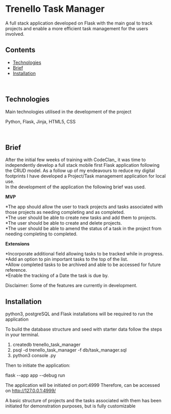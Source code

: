  # Trenello Task Manager

A full stack application developed on Flask with the main goal to track projects and enable a more efficient task management for the users involved. 

## Contents 

* [Technologies](#technologies)
* [Brief](#brief)
* [Installation](#installation)

<br>


## Technologies

Main technologies utilised in the development of the project

Python, Flask, Jinja, HTML5, CSS 

<br>


## Brief

After the initial few weeks of training with CodeClan_ it was time to independently develop a full stack mobile first Flask application following the CRUD model. As a follow up of my endeavours to reduce my digital footprints I have developed a Project/Task management application for local use.
<br>
In the development of the application the following brief was used.

**MVP**

*The app should allow the user to track projects and tasks associated with those projects as needing completing and as completed.<br>
*The user should be able to create new tasks and add them to projects.<br>
*The user should be able to create and delete projects.<br>
*The user should be able to amend the status of a task in the project from needing completing to completed.<br>


**Extensions**

*Incorporate additional field allowing tasks to be tracked while in progress.<br>
*Add an option to pin important tasks to the top of the list.<br>
*Allow completed tasks to be archived and able to be accessed for future reference.<br>
*Enable the tracking of a Date the task is due by.<br>

Disclaimer: Some of the features are currently in development.
<br>


## Installation

python3, postgreSQL and Flask installations will be required to run the application

To build the database structure and seed with starter data follow the steps in your terminal.

1. createdb trenello_task_manager
2. psql -d trenello_task_manager -f db/task_manager.sql
3. python3 console .py


Then to initiate the application: 

flask --app app --debug run

The application will be initiated on port:4999 Therefore, can be accessed on http://127.0.0.1:4999/

A basic structure of projects and the tasks associated with them has been initiated for demonstration purposes, but is fully customizable
